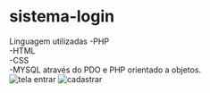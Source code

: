 # sistema-login

Linguagem utilizadas
-PHP<br>
-HTML<br>
-CSS<br>
-MYSQL através do PDO e PHP orientado a objetos.<br>
![tela entrar](https://user-images.githubusercontent.com/93355214/150652135-6157dd19-f013-4448-9a67-62b4d73dfc60.png)
![cadastrar](https://user-images.githubusercontent.com/93355214/150652139-f1c3ab27-ae82-4a35-99d1-57eaca8fcc39.png)
